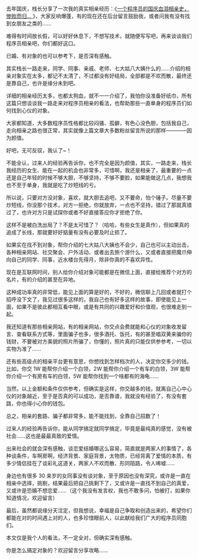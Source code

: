 去年国庆，栈长分享了一次我的真实相亲经历：《[一个程序员的国庆血泪相亲史，惨败而归…
](https://mp.weixin.qq.com/s/6mozIg_mi4yIU02jg61CSQ)》，大家反响爆蓬，有的现在还在后台留言鼓励我，或者问我有没有找到女朋友之类的……

难得有时间放长假，可以好好休息下，不想写技术，就随便写写吧，再来谈谈我们程序员相亲吧，你们都好这口。

已婚、有对象的也可以参考下，是否深有感触。

其实栈长一路走来，同学、同事、亲戚、老师、七大姑八大姨什么的……介绍的相亲对象实在太多，都记不太清了，不过都没有好结局，全部都是不欢而散，最终还是靠自己，也许是缘分未到吧。

详细的相亲经历太多，也都太狗血，就不一一介绍了，我怕你没准备好纸巾，所有这篇只想谈谈我一路走来对程序员相亲的看法，也帮助那些一直单身的程序员们如何找到心仪的对象。

大家都知道，大多数程序员性格都比较闷骚、孤僻，有色心没色胆，包括我自己，走向相亲之路也很正常，其实就像上篇文章大多数粉丝留言所说的那样————因为颜值。

好吧，无可反驭，我认了~！

不能全认，过来人的经验再告诉你，也不完全是因为颜值，其实，一路走来，栈长我经历的女生、能在一起的机会也非常多，可惜啊，我还是相亲了，最重要的一点还是自己年轻的时候不够大胆，不够坚持，不够不要脸，如果能做这几点，我想我也不至于单身，我就是吃了炒短线的亏。

所以说，只要对方没对象，喜欢，就大胆去追吧，又不要命，怕个锤子。尽量不要炒短线，你没那个技术，对方一拒绝，你就放弃，一点也不坚持，错过了那就真错过了，也许对方只是试探你或者不好直接答应你才拒绝了你。

这样不是被白洗出局了？不是太可惜了？（哈哈，有些女生是真作），但如果真的追成了长线，那就要好好掂量有没有必要及时止损了。

如果实在找不到对象，帮你介绍的七大姑八大姨也不会少，自己也可以主动出击，各种相亲网站、社交聚会、户外活动、或者出去旅个游什么，又或者直接把魔爪伸向自己的同学、同事，近水楼台先得月，除非你真的不喜欢异性。

现在是互联网时间，别人给你介绍对象可能都是在微信上面，直接给推荐个对方的名片，有的介绍的甚至在异地。

这种成功率真的非常低，能见上面的算是好的，不好的，微信聊上几回或者就打个招呼没下文了，我见过很多这样的，我自己也有好多这样的故事，即使能见上一面，如果不是彼此都相互看中眼，或是有共同的兴趣爱好和价值观，也很难走到一起。

我还知道有那些相亲网站，有的相亲网站，你交点会费就能和心仪的对象收发留言、查看联系方式等，里面骗子也多，很多酒托、饭托，有的甚至唱双黄来骗你的钱财，不要被对方美貌的照片所骗了，你懂的，照片真的只能仅供参参考，一切以实物为准了……

还有些高级点的相亲平台更有意思，你想找到怎样档次的人，决定你交多少的钱。比如，你交 1W 能帮你介绍一个白领，2W 能帮你介绍一个有车的白领，3W 能帮你介绍一个有房有车的白领，5W 能帮你找到一个啥都有的海龟……

当然，以上金额和条件仅供参考，但确实是这样，你交越多的钱，就离自己心中心仪的对象越近，至于是否真的可以成功，是否靠谱，我就没有经验了，有没有套路，你也得小心你的钱包。

总之，相亲的套路、骗子都非常多，能不能找到，全靠自己招数了！

过来人的经验再告诉你，能从同学搞定就同学搞定，毕竟是最纯真的感觉，没有被社会……这也是最最真致的爱情。

出来社会的就会深有感触，谈恋爱结婚哪这么容易，简直就是两家人的事情了，各种谈条件，车啊房啊，经济背景、家庭背景，太物质，已经背离了爱情的本质，有多少情侣挂在了谈彩礼这道关，两家人不欢而散、形同陌路，令人唏嘘……

身边也有很多 30 来岁的女同事没有谈对象，至于原因也没有深究，或许是一直在相亲中选择，挑剔，结果最后把自己挑剩下了，又或许是一直找不到自己的真爱，又或许是恐婚不想恋爱……（这个我没有发言权，我也不敢多问，怕被打，如果你知道情况，欢迎留言）

最后，虽然都说缘分天注定，但我想说，幸福是自己争取和创造出来的，希望你们都能在对的时间遇上对的人，也多珍惜眼前人，以此献给我们广大的程序员同胞们。

本文仅是我个人的看法，不一定全对，但确实深有感触。

你是怎么搞定对象的？欢迎留言分享攻略……